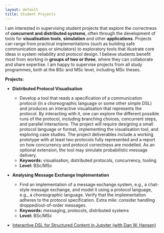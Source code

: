 ```yaml
---
layout: default
title: Student Projects
---
```


I am interested in supervising student projects that explore the correctness of **concurrent and distributed systems**, often through the development of tools for **visualisation tools**, **simulation** and other **applications**. Projects can range from practical implementations (such as building safe communication apps or simulators) to exploratory tools that illustrate core ideas in system reliability and protocol design. I believe students benefit most from working in **groups of two or three**, where they can collaborate and share expertise. I am happy to supervise projects from all study programmes, both at the BSc and MSc level, including MSc theses.



**Projects:**

- **Distributed Protocol Visualisation**
  + Develop a tool that reads a specification of a communication protocol (in a choreographic language or some other simple DSL) and produces an interactive visualisation that represents the protocol. By interacting with it, one can explore the different possible runs of the protocol, including branching choices, concurrent steps, and parallel interactions. The project will require designing a small protocol language or format, implementing the visualisation tool, and exploring case studies. The project deliverables include a working prototype with at least two protocols fully represented and a report on how concurrency and protocol correctness are modelled. As an optional extension, the tool may simulate probabilistic message delivery.
  + **Keywords:** visualisation, distributed protocols, concurrency, tooling
  + **Level:** BSc/MSc

- **Analysing Message Exchange Implementation**
  + Find an implementation of a message exchange system, e.g., a chat-style message exchange, and model it using a protocol language, e.g., a choreographic language. Verify that the implementation adheres to the protocol specification. Extra mile: consider handling dropped/out-of-order messages.
  + **Keywords:** messaging, protocols, distributed systems
  + **Level:** BSc/MSc





- [Interactive DSL for Structured Content in Jupyter (with Dan W. Hansen)](http://itu.dk/people/maca/student_projects/Jupiter_Notebooks_Python_DSL.pdf)
